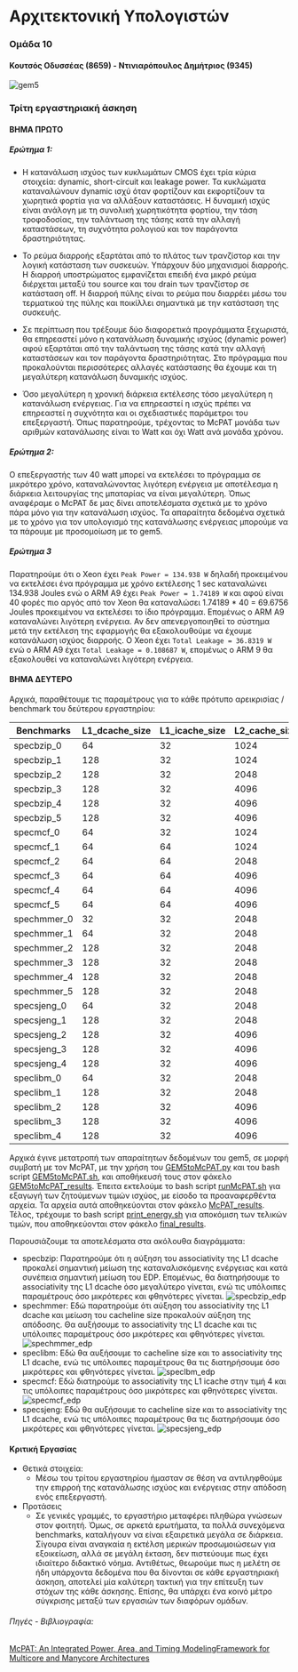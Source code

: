 # Αρχιτεκτονική Υπολογιστών   
### Ομάδα 10
#### Κουτσός Οδυσσέας (8659) - Ντινιαρόπουλος Δημήτριος (9345)
![gem5](https://www.gem5.org/assets/img/blog/gem5-linux.png)

### Τρίτη εργαστηριακή άσκηση
#### ΒΗΜΑ ΠΡΩΤΟ
##### Ερώτημα 1:
- Η κατανάλωση ισχύος των κυκλωμάτων CMOS έχει τρία κύρια στοιχεία: dynamic, short-circuit και leakage power. Τα κυκλώματα καταναλώνουν dynamic ισχύ όταν φορτίζουν και εκφορτίζουν τα χωρητικά φορτία για να αλλάξουν καταστάσεις. Η δυναμική ισχύς είναι ανάλογη με τη συνολική χωρητικότητα φορτίου, την τάση τροφοδοσίας, την ταλάντωση της τάσης κατά την αλλαγή καταστάσεων, τη συχνότητα ρολογιού και τον παράγοντα δραστηριότητας.

- Το ρεύμα διαρροής εξαρτάται από το πλάτος των τρανζίστορ και την λογική κατάσταση των συσκευών. Υπάρχουν δύο μηχανισμοί διαρροής. Η διαρροή υποστρώματος εμφανίζεται επειδή ένα μικρό ρεύμα διέρχεται μεταξύ του source και του drain των τρανζίστορ σε κατάσταση off. Η διαρροή πύλης είναι το ρεύμα που διαρρέει μέσω του τερματικού της πύλης και ποικίλλει σημαντικά με την κατάσταση της συσκευής.

- Σε περίπτωση που τρέξουμε δύο διαφορετικά προγράμματα ξεχωριστά, θα επηρεαστεί μόνο η κατανάλωση δυναμικής ισχύος (dynamic power) αφού εξαρτάται από την ταλάντωση της τάσης κατά την αλλαγή καταστάσεων και τον παράγοντα δραστηριότητας. Στο πρόγραμμα που προκαλούνται περισσότερες αλλαγές κατάστασης θα έχουμε και τη μεγαλύτερη κατανάλωση δυναμικής ισχύος.

- Όσο μεγαλύτερη η χρονική διάρκεια εκτέλεσης τόσο μεγαλύτερη η κατανάλωση ενέργειας. Για να επηρεαστεί η ισχύς πρέπει να επηρεαστεί η συχνότητα και οι σχεδιαστικές παράμετροι του επεξεργαστή. Όπως παρατηρούμε, τρέχοντας το McPAT μονάδα των αριθμών κατανάλωσης είναι το Watt και όχι Watt ανά μονάδα χρόνου.

##### Ερώτημα 2:
Ο επεξεργαστής των 40 watt μπορεί να εκτελέσει το πρόγραμμα σε μικρότερο χρόνο, καταναλώνοντας λιγότερη ενέργεια με αποτέλεσμα η διάρκεια λειτουργίας της μπαταρίας να είναι μεγαλύτερη. Όπως αναφέραμε ο McPAT δε μας δίνει αποτελέσματα σχετικά με το χρόνο πάρα μόνο για την κατανάλωση ισχύος. Τα απαραίτητα δεδομένα σχετικά με το χρόνο για τον υπολογισμό της κατανάλωσης ενέργειας μπορούμε να τα πάρουμε με προσομοίωση με το gem5.


##### Ερώτημα 3
Παρατηρούμε ότι ο Xeon έχει `Peak Power = 134.938 W` δηλαδή προκειμένου να εκτελέσει ένα πρόγραμμα με χρόνο εκτέλεσης 1 sec καταναλώνει 134.938 Joules ενώ ο ARM A9 έχει `Peak Power = 1.74189 W` και αφού είναι 40 φορές πιο αργός από τον Xeon θα καταναλώσει 1.74189 * 40 = 69.6756 Joules προκειμένου να εκτελέσει το ίδιο πρόγραμμα. Επομένως ο ARM A9 καταναλώνει λιγότερη ενέργεια. Αν δεν απενεργοποιηθεί το σύστημα μετά την εκτέλεση της εφαρμογής θα εξακολουθούμε να έχουμε κατανάλωση ισχύος διαρροής. Ο Xeon έχει `Total Leakage = 36.8319 W` ενώ ο ARM A9 έχει `Total Leakage = 0.108687 W`, επομένως ο ARM 9 θα εξακολουθεί να καταναλώνει λιγότερη ενέργεια.

#### ΒΗΜΑ ΔΕΥΤΕΡΟ
Αρχικά, παραθέτουμε τις παραμέτρους για το κάθε πρότυπο αρεικρισίας / benchmark του δεύτερου εργαστηρίου:

| Benchmarks   | L1\_dcache\_size | L1\_icache\_size | L2\_cache\_size | L1\_dcache\_assoc | L1\_icache\_assoc | L2\_cache\_assoc | cacheline\_size |
| ------------ | ---------------- | ---------------- | --------------- | ----------------- | ----------------- | ---------------- | --------------- |
| specbzip\_0  | 64               | 32               | 1024            | 2                 | 2                 | 4                | 64              |
| specbzip\_1  | 128              | 32               | 1024            | 2                 | 2                 | 4                | 64              |
| specbzip\_2  | 128              | 32               | 2048            | 2                 | 2                 | 4                | 64              |
| specbzip\_3  | 128              | 32               | 4096            | 2                 | 2                 | 4                | 64              |
| specbzip\_4  | 128              | 32               | 4096            | 4                 | 2                 | 4                | 64              |
| specbzip\_5  | 128              | 32               | 4096            | 8                 | 2                 | 4                | 64              |
| specmcf\_0   | 64               | 32               | 1024            | 2                 | 2                 | 8                | 64              |
| specmcf\_1   | 64               | 64               | 1024            | 2                 | 2                 | 8                | 64              |
| specmcf\_2   | 64               | 64               | 2048            | 2                 | 2                 | 8                | 64              |
| specmcf\_3   | 64               | 64               | 4096            | 2                 | 2                 | 8                | 64              |
| specmcf\_4   | 64               | 64               | 4096            | 2                 | 4                 | 8                | 64              |
| specmcf\_5   | 64               | 64               | 4096            | 2                 | 8                 | 8                | 64              |
| spechmmer\_0 | 32               | 32               | 2048            | 2                 | 2                 | 8                | 64              |
| spechmmer\_1 | 64               | 32               | 2048            | 2                 | 2                 | 8                | 64              |
| spechmmer\_2 | 128              | 32               | 2048            | 2                 | 2                 | 8                | 64              |
| spechmmer\_3 | 128              | 32               | 2048            | 4                 | 2                 | 8                | 64              |
| spechmmer\_4 | 128              | 32               | 2048            | 8                 | 2                 | 8                | 64              |
| spechmmer\_5 | 128              | 32               | 2048            | 8                 | 2                 | 8                | 32              |
| specsjeng\_0 | 64               | 32               | 2048            | 2                 | 2                 | 8                | 64              |
| specsjeng\_1 | 128              | 32               | 2048            | 2                 | 2                 | 8                | 64              |
| specsjeng\_2 | 128              | 32               | 4096            | 2                 | 2                 | 8                | 64              |
| specsjeng\_3 | 128              | 32               | 4096            | 4                 | 2                 | 8                | 64              |
| specsjeng\_4 | 128              | 32               | 4096            | 4                 | 2                 | 8                | 128             |
| speclibm\_0  | 64               | 32               | 2048            | 2                 | 2                 | 8                | 64              |
| speclibm\_1  | 128              | 32               | 2048            | 2                 | 2                 | 8                | 64              |
| speclibm\_2  | 128              | 32               | 4096            | 2                 | 2                 | 8                | 64              |
| speclibm\_3  | 128              | 32               | 4096            | 4                 | 2                 | 8                | 64              |
| speclibm\_4  | 128              | 32               | 4096            | 4                 | 2                 | 8                | 128             |

Αρχικά έγινε μετατροπή των απαραίτητων δεδομένων του gem5, σε μορφή συμβατή με τον McPAT, με την χρήση του [GEM5toMcPAT.py](https://github.com/SoreenDesu/computer-architecture-auth/blob/main/assignment3/GEM5toMcPAT.py) και του bash script [GEM5toMcPAT.sh](https://github.com/SoreenDesu/computer-architecture-auth/blob/main/assignment3/bash%20scripts/gem5toMcPAT.sh), και αποθήκευσή τους στον φάκελο [GEM5toMcPAT_results](https://github.com/SoreenDesu/computer-architecture-auth/tree/main/assignment3/gem5toMcPAT_results).
Έπειτα εκτελούμε το bash script [runMcPAT.sh](https://github.com/SoreenDesu/computer-architecture-auth/blob/main/assignment3/bash%20scripts/runMcPAT.sh) για εξαγωγή των ζητούμενων τιμών ισχύος, με είσοδο τα προαναφερθέντα αρχεία. Τα αρχεία αυτά αποθηκεύονται στον φάκελο [McPAT_results](https://github.com/SoreenDesu/computer-architecture-auth/tree/main/assignment3/McPAT_results).
Τέλος, τρέχουμε το bash script [print_energy.sh](https://github.com/SoreenDesu/computer-architecture-auth/blob/main/assignment3/bash%20scripts/print_energy.sh) για αποκόμιση των τελικών τιμών, που αποθηκεύονται στον φάκελο [final_results](https://github.com/SoreenDesu/computer-architecture-auth/tree/main/assignment3/final_results).

Παρουσιάζουμε τα αποτελέσματα στα ακόλουθα διαγράμματα:
- specbzip: Παρατηρούμε ότι η αύξηση του associativity της L1 dcache προκαλεί σημαντική μείωση της καταναλισκόμενης ενέργειας και κατά συνέπεια σημαντική μείωση του EDP. Επομένως, θα διατηρήσουμε το associativity της L1 dcache όσο μεγαλύτερο γίνεται, ενώ τις υπόλοιπες παραμέτρους όσο μικρότερες και φθηνότερες γίνεται.
![specbzip_edp](https://github.com/SoreenDesu/computer-architecture-auth/blob/main/assignment3/charts/specbzip_edp.png)
- spechmmer: Εδώ παρατηρούμε ότι αύξηση του associativity της L1 dcache και μείωση του cacheline size προκαλούν αύξηση της απόδοσης. Θα αυξήσουμε το associativity της L1 dcache και τις υπόλοιπες παραμέτρους όσο μικρότερες και φθηνότερες γίνεται.
![spechmmer_edp](https://github.com/SoreenDesu/computer-architecture-auth/blob/main/assignment3/charts/spechmmer_edp.png)
- speclibm: Εδώ θα αυξήσουμε το cacheline size και το associativity της L1 dcache, ενώ τις υπόλοιπες παραμέτρους θα τις διατηρήσουμε όσο μικρότερες και φθηνότερες γίνεται.
![speclbm_edp](https://github.com/SoreenDesu/computer-architecture-auth/blob/main/assignment3/charts/speclibm_edp.png)
- specmcf: Εδώ διατηρούμε το associativity της L1 icache στην τιμή 4 και τις υπόλοιπες παραμέτρους όσο μικρότερες και φθηνότερες γίνεται.
![specmcf_edp](https://github.com/SoreenDesu/computer-architecture-auth/blob/main/assignment3/charts/specmcf_edp.png)
- specsjeng: Εδώ θα αυξήσουμε το cacheline size και το associativity της L1 dcache, ενώ τις υπόλοιπες παραμέτρους θα τις διατηρήσουμε όσο μικρότερες και φθηνότερες γίνεται.
![specsjeng_edp](https://github.com/SoreenDesu/computer-architecture-auth/blob/main/assignment3/charts/specsjeng_edp.png)

#### Κριτική Εργασίας
- Θετικά στοιχεία:
    - Μέσω του τρίτου εργαστηρίου ήμασταν σε θέση να αντιληφθούμε την επιρροή της κατανάλωσης ισχύος και ενέργειας στην απόδοση ενός επεξεργαστή.
- Προτάσεις 
    - Σε γενικές γραμμές, το εργαστήριο μεταφέρει πληθώρα γνώσεων στον φοιτητή. Όμως, σε αρκετά ερωτήματα, τα πολλά συνεχόμενα benchmarks, καταλήγουν να είναι εξαιρετικά μεγάλα σε διάρκεια. Σίγουρα είναι αναγκαία η εκτέλση μερικών προσωμοιώσεων για εξοικείωση, αλλά σε μεγάλη έκταση, δεν πιστεύουμε πως έχει ιδιαίτερο διδακτικό νόημα. Αντιθέτως, θεωρούμε πως η μελέτη σε ήδη υπάρχοντα δεδομένα που θα δίνονται σε κάθε εργαστηριακή άσκηση, αποτελεί μία καλύτερη τακτική για την επίτευξη των στόχων της κάθε άσκησης. Επίσης, θα υπάρχει ένα κοινό μέτρο σύγκρισης μεταξύ των εργασιών των διαφόρων ομάδων.

###### Πηγές - Βιβλιογραφία: 
[McPAT: An Integrated Power, Area, and Timing ModelingFramework for Multicore and Manycore Architectures](https://www.hpl.hp.com/research/mcpat/micro09.pdf)


